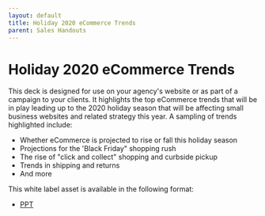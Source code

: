 ```yaml
---
layout: default
title: Holiday 2020 eCommerce Trends
parent: Sales Handouts
---
```


# Holiday 2020 eCommerce Trends

This deck is designed for use on your agency's website or as part of a campaign to your clients. It highlights the top eCommerce trends that will be in play leading up to the 2020 holiday season that will be affecting small business websites and related strategy this year. A sampling of trends highlighted include:

* Whether eCommerce is projected to rise or fall this holiday season
* Projections for the 'Black Friday" shopping rush
* The rise of "click and collect" shopping and curbside pickup
* Trends in shipping and returns
* And more


This white label asset is available in the following format:

* [PPT](https://make.theagencywiki.org/assets/files/holiday-commerce-trends-2020.pptx)
